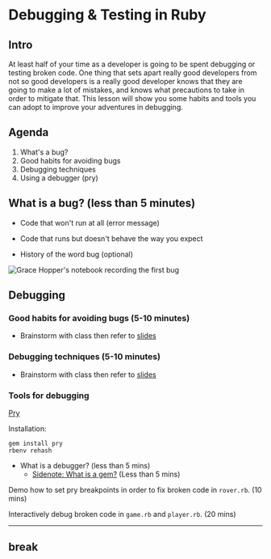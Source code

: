 # Debugging & Testing in Ruby

## Intro
At least half of your time as a developer is going to be spent debugging or testing broken code.  One thing that sets apart really good developers from not so good developers is a really good developer knows that they are going to make a lot of mistakes, and knows what precautions to take in order to mitigate that.  This lesson will show you some habits and tools you can adopt to improve your adventures in debugging.

## Agenda
1. What's a bug?
2. Good habits for avoiding bugs
3. Debugging techniques
4. Using a debugger (pry) 

## What is a bug? (less than 5 minutes)
- Code that won't run at all (error message)

- Code that runs but doesn't behave the way you expect

- History of the word bug (optional)

![Grace Hopper's notebook recording the first bug](https://www.wired.com/images_blogs/wiredscience/2013/12/moth-660x548.jpg)

## Debugging

### Good habits for avoiding bugs (5-10 minutes)
- Brainstorm with class then refer to [slides](https://s3.amazonaws.com/bitmakerhq/lessons/web-development/2016-08-team-johnny5/debugging_testing.pdf)



### Debugging techniques (5-10 minutes)
- Brainstorm with class then refer to [slides](https://s3.amazonaws.com/bitmakerhq/lessons/web-development/2016-08-team-johnny5/debugging_testing.pdf)




### Tools for debugging
[Pry](http://pryrepl.org/)

Installation:

```
gem install pry
rbenv rehash
```

- What is a debugger? (less than 5 mins)
  - [Sidenote: What is a gem?](https://rubygems.org/) (Less than 5 mins)

Demo how to set pry breakpoints in order to fix broken code in `rover.rb`. (10 mins)

Interactively debug broken code in `game.rb` and `player.rb`. (20 mins)


---
break
---

